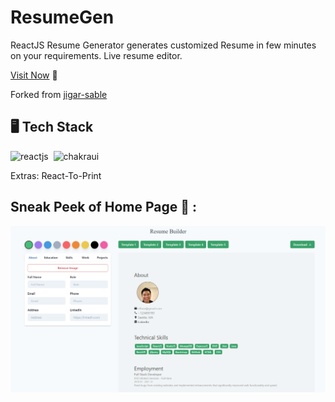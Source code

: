 # ResumeGen

ReactJS Resume Generator generates customized Resume in few minutes on your requirements. Live resume editor.

[Visit Now](https://resumegenx.netlify.app/) 🚀

Forked from [jigar-sable](https://github.com/jigar-sable/resumegen)

## 🖥️ Tech Stack

![reactjs](https://img.shields.io/badge/React-20232A?style=for-the-badge&logo=react&logoColor=61DAFB)&nbsp;
![chakraui](https://img.shields.io/badge/Chakra--UI-319795?style=for-the-badge&logo=chakra-ui&logoColor=white)&nbsp;

Extras: React-To-Print

## Sneak Peek of Home Page 🙈 :

![screencapture](screenshot.png)

